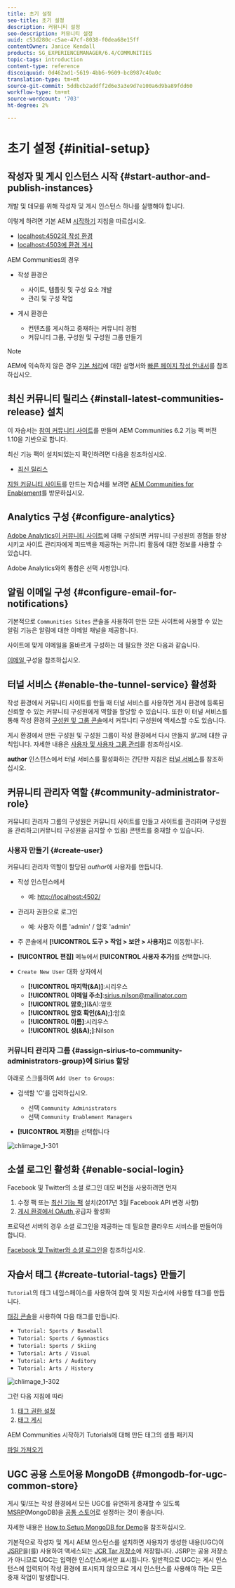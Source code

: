```yaml
---
title: 초기 설정
seo-title: 초기 설정
description: 커뮤니티 설정
seo-description: 커뮤니티 설정
uuid: c53d280c-c5ae-47cf-8038-f0dea68e15ff
contentOwner: Janice Kendall
products: SG_EXPERIENCEMANAGER/6.4/COMMUNITIES
topic-tags: introduction
content-type: reference
discoiquuid: 0d462ad1-5619-4bb6-9609-bc8987c40a0c
translation-type: tm+mt
source-git-commit: 5ddbcb2addff2d6e3a3e9d7e100a6d9ba89fdd60
workflow-type: tm+mt
source-wordcount: '703'
ht-degree: 2%

---
```



# 초기 설정 {#initial-setup}

## 작성자 및 게시 인스턴스 시작 {#start-author-and-publish-instances}

개발 및 데모를 위해 작성자 및 게시 인스턴스 하나를 실행해야 합니다.

이렇게 하려면 기본 AEM [시작하기](../../help/sites-deploying/deploy.md#getting-started) 지침을 따르십시오.

* [localhost:4502의 작성 환경](http://localhost:4502/)
* [localhost:4503에 환경 게시](http://localhost:4503/)

AEM Communities의 경우

* 작성 환경은

   * 사이트, 템플릿 및 구성 요소 개발
   * 관리 및 구성 작업

* 게시 환경은

   * 컨텐츠를 게시하고 중재하는 커뮤니티 경험
   * 커뮤니티 그룹, 구성원 및 구성원 그룹 만들기

>[!NOTE]
>
>AEM에 익숙하지 않은 경우 [기본 처리](../../help/sites-authoring/basic-handling.md)에 대한 설명서와 [빠른 페이지 작성 안내서](../../help/sites-authoring/qg-page-authoring.md)를 참조하십시오.

## 최신 커뮤니티 릴리스 {#install-latest-communities-release} 설치

이 자습서는 [참여 커뮤니티 사이트](overview.md#engagement-community)를 만들며 AEM Communities 6.2 기능 팩 버전 1.10을 기반으로 합니다.

최신 기능 팩이 설치되었는지 확인하려면 다음을 참조하십시오.

* [최신 릴리스](deploy-communities.md#latest-releases)

[지원 커뮤니티 사이트](overview.md#enablement-community)를 만드는 자습서를 보려면 [AEM Communities for Enablement](getting-started-enablement.md)를 방문하십시오.

## Analytics 구성 {#configure-analytics}

[Adobe Analytics이 커뮤니티 사이트](analytics.md)에 대해 구성되면 커뮤니티 구성원의 경험을 향상시키고 사이트 관리자에게 피드백을 제공하는 커뮤니티 활동에 대한 정보를 사용할 수 있습니다.

Adobe Analytics와의 통합은 선택 사항입니다.

## 알림 이메일 구성 {#configure-email-for-notifications}

기본적으로 `Communities Sites` 콘솔을 사용하여 만든 모든 사이트에 사용할 수 있는 알림 기능은 알림에 대한 이메일 채널을 제공합니다.

사이트에 맞게 이메일을 올바르게 구성하는 데 필요한 것은 다음과 같습니다.

[이메일 ](email.md) 구성을 참조하십시오.

## 터널 서비스 {#enable-the-tunnel-service} 활성화

작성 환경에서 커뮤니티 사이트를 만들 때 터널 서비스를 사용하면 게시 환경에 등록된 신뢰할 수 있는 커뮤니티 구성원에게 역할을 할당할 수 있습니다. 또한 이 터널 서비스를 통해 작성 환경의 [구성원 및 그룹 콘솔](members.md)에서 커뮤니티 구성원에 액세스할 수도 있습니다.

게시 환경에서 만든 구성원 및 구성원 그룹이 작성 환경에서 다시 만들지 *말고*&#x200B;에 대한 규칙입니다. 자세한 내용은 [사용자 및 사용자 그룹 관리](users.md)를 참조하십시오.

**author** 인스턴스에서 터널 서비스를 활성화하는 간단한 지침은 [터널 서비스](deploy-communities.md#tunnel-service-on-author)를 참조하십시오.

## 커뮤니티 관리자 역할 {#community-administrator-role}

커뮤니티 관리자 그룹의 구성원은 커뮤니티 사이트를 만들고 사이트를 관리하며 구성원을 관리하고(커뮤니티 구성원을 금지할 수 있음) 콘텐트를 중재할 수 있습니다.

### 사용자 만들기 {#create-user}

커뮤니티 관리자 역할이 할당된 *author*&#x200B;에 사용자를 만듭니다.

* 작성 인스턴스에서

   * 예: [http://localhost:4502/](http://localhost:4503/)

* 관리자 권한으로 로그인

   * 예: 사용자 이름 &#39;admin&#39; / 암호 &#39;admin&#39;

* 주 콘솔에서 **[!UICONTROL 도구 > 작업 > 보안 > 사용자]**&#x200B;로 이동합니다.
* **[!UICONTROL 편집]** 메뉴에서 **[!UICONTROL 사용자 추가]**&#x200B;를 선택합니다.

* `Create New User` 대화 상자에서

   * **[!UICONTROL 마지막(&amp;A)]**:시리우스
   * **[!UICONTROL 이메일 주소]**:sirius.nilson@mailinator.com
   * **[!UICONTROL 암호;]**(&amp;A):암호
   * **[!UICONTROL 암호 확인(&amp;A);]**:암호
   * **[!UICONTROL 이름]**:시리우스
   * **[!UICONTROL 성(&amp;A);]**:Nilson

### 커뮤니티 관리자 그룹 {#assign-sirius-to-community-administrators-group}에 Sirius 할당

아래로 스크롤하여 `Add User to Groups`:

* 검색할 &#39;C&#39;를 입력하십시오.

   * 선택 `Community Administrators`
   * 선택 `Community Enablement Managers`

* **[!UICONTROL 저장]**&#x200B;을 선택합니다

![chlimage_1-301](assets/chlimage_1-301.png)

## 소셜 로그인 활성화 {#enable-social-login}

Facebook 및 Twitter의 소셜 로그인 데모 버전을 사용하려면 먼저

1. 수정 팩 또는 [최신 기능 팩](deploy-communities.md#latestfeaturepack) 설치(2017년 3월 Facebook API 변경 사항)
1. [게시 환경에서 OAuth ](social-login.md#adobe-granite-oauth-authentication-handler) 공급자 활성화

프로덕션 서버의 경우 소셜 로그인을 제공하는 데 필요한 클라우드 서비스를 만들어야 합니다.

[Facebook 및 Twitter와 소셜 로그인](social-login.md)을 참조하십시오.

## 자습서 태그 {#create-tutorial-tags} 만들기

`Tutorial`의 태그 네임스페이스를 사용하여 참여 및 지원 자습서에 사용할 태그를 만듭니다.

[태깅 콘솔](../../help/sites-administering/tags.md#tagging-console)을 사용하여 다음 태그를 만듭니다.

* `Tutorial: Sports / Baseball`
* `Tutorial: Sports / Gymnastics`
* `Tutorial: Sports / Skiing`
* `Tutorial: Arts / Visual`
* `Tutorial: Arts / Auditory`
* `Tutorial: Arts / History`

![chlimage_1-302](assets/chlimage_1-302.png)

그런 다음 지침에 따라

1. [태그 권한 설정](../../help/sites-administering/tags.md#setting-tag-permissions)
1. [태그 게시](../../help/sites-administering/tags.md#publishing-tags)

AEM Communities 시작하기 Tutorials에 대해 만든 태그의 샘플 패키지

[파일 가져오기](assets/tutorial_tags-v63.zip)

## UGC 공용 스토어용 MongoDB {#mongodb-for-ugc-common-store}

게시 및/또는 작성 환경에서 모든 UGC를 유연하게 중재할 수 있도록 [MSRP](msrp.md)(MongoDB)을 [공통 스토어](working-with-srp.md)로 설정하는 것이 좋습니다.

자세한 내용은 [How to Setup MongoDB for Demo](demo-mongo.md)을 참조하십시오.

기본적으로 작성자 및 게시 AEM 인스턴스를 설치하면 사용자가 생성한 내용(UGC)이 [JSRP](jsrp.md)을(를) 사용하여 액세스되는 [JCR Tar 저장소](../../help/sites-deploying/platform.md)에 저장됩니다. JSRP는 공용 저장소가 아니므로 UGC는 입력한 인스턴스에서만 표시됩니다. 일반적으로 UGC는 게시 인스턴스에 입력되어 작성 환경에 표시되지 않으므로 게시 인스턴스를 사용해야 하는 모든 중재 작업이 발생합니다.
